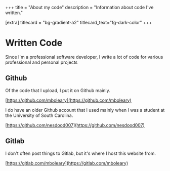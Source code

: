 +++
title = "About my code"
description = "Information about code I've written."

[extra]
titlecard = "bg-gradient-a2"
titlecard_text="fg-dark-color"
+++
  
# Written Code

Since I'm a professional software developer, I write a lot of code for various professional and personal projects

## Github

Of the code that I upload, I put it on Github mainly.

[https://github.com/mboleary](https://github.com/mboleary)

I do have an older Github account that I used mainly when I was a student at the University of South Carolina.

[https://github.com/nesdood007](https://github.com/nesdood007)

## Gitlab

I don't often post things to Gitlab, but it's where I host this website from.

[https://gitlab.com/mboleary](https://gitlab.com/mboleary)